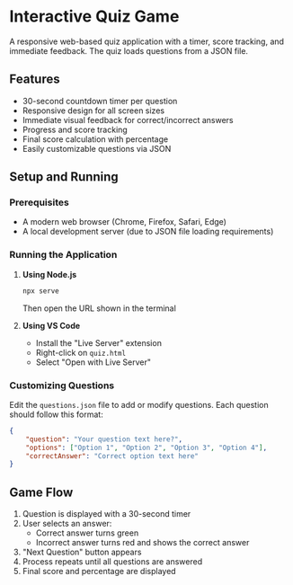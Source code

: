 # Interactive Quiz Game

A responsive web-based quiz application with a timer, score tracking, and immediate feedback. The quiz loads questions from a JSON file.

## Features

-  30-second countdown timer per question
-  Responsive design for all screen sizes
- Immediate visual feedback for correct/incorrect answers
- Progress and score tracking
- Final score calculation with percentage
- Easily customizable questions via JSON


## Setup and Running

### Prerequisites
- A modern web browser (Chrome, Firefox, Safari, Edge)
- A local development server (due to JSON file loading requirements)

### Running the Application

1. **Using Node.js**
   ```bash
   npx serve
   ```
   Then open the URL shown in the terminal

2. **Using VS Code**
   - Install the "Live Server" extension
   - Right-click on `quiz.html`
   - Select "Open with Live Server"



### Customizing Questions

Edit the `questions.json` file to add or modify questions. Each question should follow this format:

```json
{
    "question": "Your question text here?",
    "options": ["Option 1", "Option 2", "Option 3", "Option 4"],
    "correctAnswer": "Correct option text here"
}
```

## Game Flow

1. Question is displayed with a 30-second timer
2. User selects an answer:
   - Correct answer turns green
   - Incorrect answer turns red and shows the correct answer
3. "Next Question" button appears
4. Process repeats until all questions are answered
5. Final score and percentage are displayed

